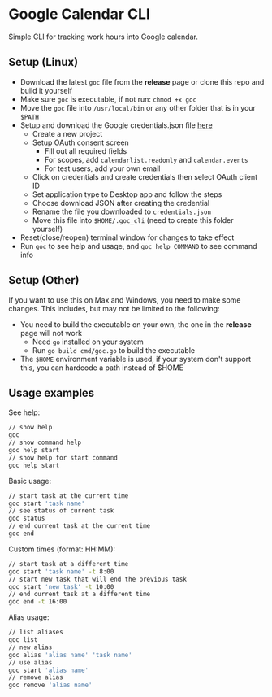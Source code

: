 # Google Calendar CLI

Simple CLI for tracking work hours into Google calendar.

## Setup (Linux)

- Download the latest `goc` file from the **release** page or clone this repo and build it yourself
- Make sure `goc` is executable, if not run: `chmod +x goc`
- Move the `goc` file into `/usr/local/bin` or any other folder that is in your `$PATH`
- Setup and download the Google credentials.json file [here](https://console.cloud.google.com/apis/credentials)
  - Create a new project
  - Setup OAuth consent screen
    - Fill out all required fields
    - For scopes, add `calendarlist.readonly` and `calendar.events`
    - For test users, add your own email
  - Click on credentials and create credentials then select OAuth client ID
  - Set application type to Desktop app and follow the steps
  - Choose download JSON after creating the credential
  - Rename the file you downloaded to `credentials.json`
  - Move this file into `$HOME/.goc_cli` (need to create this folder yourself)
- Reset(close/reopen) terminal window for changes to take effect
- Run `goc` to see help and usage, and `goc help COMMAND` to see command info

## Setup (Other)

If you want to use this on Max and Windows, you need to make some changes.
This includes, but may not be limited to the following:

- You need to build the executable on your own, the one in the **release** page will not work
  - Need `go` installed on your system
  - Run `go build cmd/goc.go` to build the executable
- The `$HOME` environment variable is used, if your system don't support this, you can hardcode a path instead of $HOME

## Usage examples

See help:
```bash
// show help
goc
// show command help
goc help start
// show help for start command
goc help start
```

Basic usage:
```bash
// start task at the current time
goc start 'task name'
// see status of current task
goc status
// end current task at the current time
goc end
```

Custom times (format: HH:MM):
```bash
// start task at a different time
goc start 'task name' -t 8:00
// start new task that will end the previous task
goc start 'new task' -t 10:00
// end current task at a different time
goc end -t 16:00
```

Alias usage:
```bash
// list aliases
goc list
// new alias
goc alias 'alias name' 'task name'
// use alias
goc start 'alias name'
// remove alias
goc remove 'alias name'
```